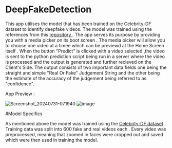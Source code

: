 # DeepFakeDetection
 This app utilises the model that has been trained on the Celebrity-DF dataset to identify deepfake videos. The model was trained using the references from this [repository ](https://github.com/abhijitjadhav1998/Deepfake_detection_using_deep_learning) . The app serves its purpose by providing you with a media picker on its boot screen . The media picker will allow you to choose one video at a timee which can be previewd at the Home Screen itself . When the button "Predict" is clicked with a video selected ,the video is sent to the python prediction script being run in a server where the video is processed and the output is generated and further recieved on the Client's Side. The output consists of two important data fields one being the straight and simple "Real Or Fake" Judgement String and the other being the estimate of the accuracy of the judgement being referred to as "confidence".

App Preview : 

![Screenshot_20240731-071940](https://github.com/user-attachments/assets/8c144de5-f029-4be2-aef5-c652520b31bc)
![image](https://github.com/user-attachments/assets/4f542e6d-2fe7-4530-b4a6-66bae9df0d10)



#Model Specifics

As mentioned above the model was trained using the [Celebrity-DF dataset](https://github.com/yuezunli/celeb-deepfakeforensics) . Training data was split into 600 fake and real videos each . Every video was preprocessed, meaning that zoomed in faces were cropped out and saved which were then used in training the model.

